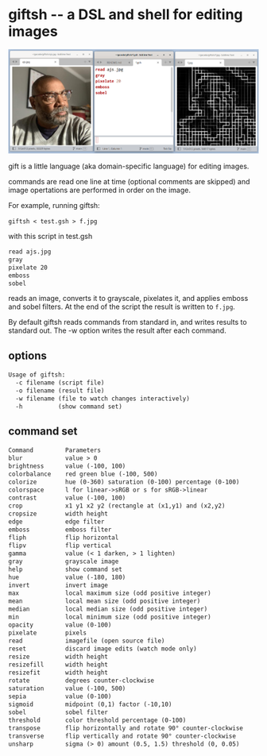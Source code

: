 # giftsh -- a DSL and shell for editing images

![image-edit](dsh-sublime.png)

gift is a little language (aka domain-specific language) for editing images.

commands are read one line at time (optional comments are skipped)
and image opertations are performed in order on the image.

For example, running giftsh:

```giftsh < test.gsh > f.jpg```

with this script in test.gsh

```
read ajs.jpg
gray
pixelate 20
emboss
sobel
```

reads an image, converts it to grayscale, pixelates it, and applies emboss and sobel filters. At the end of the script the result is written to ```f.jpg```.

By default giftsh reads commands from standard in, and writes results to standard out.
The -w option writes the result after each command.

## options

```
Usage of giftsh:
  -c filename (script file)
  -o filename (result file)
  -w filename (file to watch changes interactively)
  -h          (show command set)
```

## command set

```
Command         Parameters
blur            value > 0
brightness      value (-100, 100)
colorbalance    red green blue (-100, 500)
colorize        hue (0-360) saturation (0-100) percentage (0-100)
colorspace      l for linear->sRGB or s for sRGB->linear
contrast        value (-100, 100)
crop            x1 y1 x2 y2 (rectangle at (x1,y1) and (x2,y2)
cropsize        width height
edge            edge filter
emboss          emboss filter
fliph           flip horizontal
flipv           flip vertical
gamma           value (< 1 darken, > 1 lighten)
gray            grayscale image
help            show command set
hue             value (-180, 180)
invert          invert image
max             local maximum size (odd positive integer)
mean            local mean size (odd positive integer)
median          local median size (odd positive integer)
min             local minimum size (odd positive integer)
opacity         value (0-100)
pixelate        pixels
read            imagefile (open source file)
reset           discard image edits (watch mode only)
resize          width height
resizefill      width height
resizefit       width height
rotate          degrees counter-clockwise
saturation      value (-100, 500)
sepia           value (0-100)
sigmoid         midpoint (0,1) factor (-10,10)
sobel           sobel filter
threshold       color threshold percentage (0-100)
transpose       flip horizontally and rotate 90° counter-clockwise
transverse      flip vertically and rotate 90° counter-clockwise
unsharp         sigma (> 0) amount (0.5, 1.5) threshold (0, 0.05)
```
